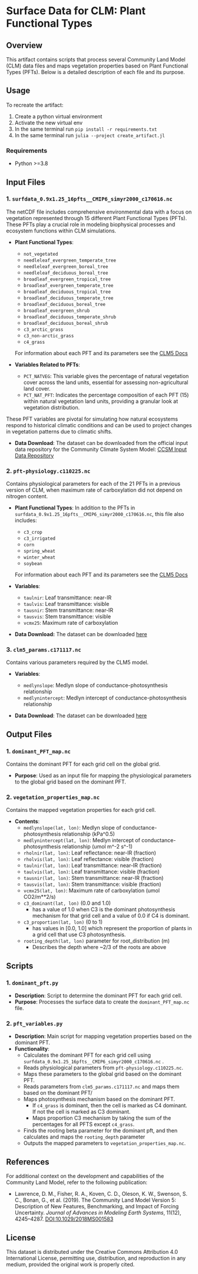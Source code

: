 # Surface Data for CLM: Plant Functional Types

## Overview
This artifact contains scripts that process several Community Land Model (CLM) data files and maps vegetation properties based on Plant Functional Types (PFTs).
Below is a detailed description of each file and its purpose.

<!-- This repository contains the `surfdata_0.9x1.25_16pfts__CMIP6_simyr2000_c170616.nc` file used in the Community Land Model (CLM) for historical climate modeling. The dataset is tailored for simulations that emphasize natural vegetation dynamics without the inclusion of cultivated crops (CFTs). -->
## Usage
To recreate the artifact:
1. Create a python virtual environment
2. Activate the new virtual env
3. In the same terminal run `pip install -r requirements.txt`
4. In the same terminal run `julia --project create_artifact.jl`

### Requirements
- Python >=3.8

## Input Files

### 1. `surfdata_0.9x1.25_16pfts__CMIP6_simyr2000_c170616.nc`
The netCDF file includes comprehensive environmental data with a focus on vegetation represented through 15 different Plant Functional Types (PFTs). These PFTs play a crucial role in modeling biophysical processes and ecosystem functions within CLM simulations.

- **Plant Functional Types**:
  - `not_vegetated`
  - `needleleaf_evergreen_temperate_tree`
  - `needleleaf_evergreen_boreal_tree`
  - `needleleaf_deciduous_boreal_tree`
  - `broadleaf_evergreen_tropical_tree`
  - `broadleaf_evergreen_temperate_tree`
  - `broadleaf_deciduous_tropical_tree`
  - `broadleaf_deciduous_temperate_tree`
  - `broadleaf_deciduous_boreal_tree`
  - `broadleaf_evergreen_shrub`
  - `broadleaf_deciduous_temperate_shrub`
  - `broadleaf_deciduous_boreal_shrub`
  - `c3_arctic_grass`
  - `c3_non-arctic_grass`
  - `c4_grass`

  For information about each PFT and its parameters see the [CLM5 Docs](https://www2.cesm.ucar.edu/models/cesm2/land/CLM50_Tech_Note.pdf)

- **Variables Related to PFTs**:
    - `PCT_NATVEG`: This variable gives the percentage of natural vegetation cover across the land units, essential for assessing non-agricultural land cover.
    - `PCT_NAT_PFT`: Indicates the percentage composition of each PFT (15) within natural vegetation land units, providing a granular look at vegetation distribution.

These PFT variables are pivotal for simulating how natural ecosystems respond to historical climatic conditions and can be used to project changes in vegetation patterns due to climatic shifts.

- **Data Download**: The dataset can be downloaded from the official input data repository for the Community Climate System Model:
[CCSM Input Data Repository](https://svn-ccsm-inputdata.cgd.ucar.edu/trunk/inputdata/lnd/clm2/surfdata_map/)

### 2. `pft-physiology.c110225.nc`
Contains physiological parameters for each of the 21 PFTs in a previous version of CLM, when maximum rate of carboxylation did not depend on nitrogen content.

- **Plant Functional Types**:
In addition to the PFTs in `surfdata_0.9x1.25_16pfts__CMIP6_simyr2000_c170616.nc`, this file also includes:
  - `c3_crop`
  - `c3_irrigated`
  - `corn`
  - `spring_wheat`
  - `winter_wheat`
  - `soybean`

  For information about each PFT and its parameters see the [CLM5 Docs](https://www2.cesm.ucar.edu/models/cesm2/land/CLM50_Tech_Note.pdf)

- **Variables**:
    - `taulnir`: Leaf transmittance: near-IR
    - `taulvis`: Leaf transmittance: visible
    - `tausnir`: Stem transmittance: near-IR
    - `tausvis`: Stem transmittance: visible
    - `vcmx25`: Maximum rate of carboxylation

- **Data Download:** The dataset can be downloaded
[here](https://svn-ccsm-inputdata.cgd.ucar.edu/trunk/inputdata/lnd/clm2/pftdata/pft-physiology.c110225.nc)

### 3. `clm5_params.c171117.nc`
Contains various parameters required by the CLM5 model.

- **Variables**:
    - `medlynslope`: Medlyn slope of conductance-photosynthesis relationship
    - `medlynintercept`: Medlyn intercept of conductance-photosynthesis relationship

- **Data Download**: The dataset can be downloaded
[here](https://svn-ccsm-inputdata.cgd.ucar.edu/trunk/inputdata/lnd/clm2/paramdata/clm5_params.c171117.nc)


## Output Files

### 1. `dominant_PFT_map.nc`
Contains the dominant PFT for each grid cell on the global grid.
- **Purpose**: Used as an input file for mapping the physiological parameters to the global grid based on the dominant PFT.

### 2. `vegetation_properties_map.nc`
Contains the mapped vegetation properties for each grid cell.
- **Contents**:
  - `medlynslope(lat, lon)`: Medlyn slope of conductance-photosynthesis relationship (kPa^0.5)
  - `medlynintercept(lat, lon)`: Medlyn intercept of conductance-photosynthesis relationship (umol m^-2 s^-1)
  - `rholnir(lat, lon)`: Leaf reflectance: near-IR (fraction)
  - `rholvis(lat, lon)`: Leaf reflectance: visible (fraction)
  - `taulnir(lat, lon)`: Leaf transmittance: near-IR (fraction)
  - `taulvis(lat, lon)`: Leaf transmittance: visible (fraction)
  - `tausnir(lat, lon)`: Stem transmittance: near-IR (fraction)
  - `tausvis(lat, lon)`: Stem transmittance: visible (fraction)
  - `vcmx25(lat, lon)`: Maximum rate of carboxylation (umol CO2/m**2/s)
  - `c3_dominant(lat, lon)` (0.0 and 1.0)
    - has a value of 1.0 when C3 is the dominant photosynthesis mechanism for that grid cell and a
value of 0.0 if C4 is dominant.
  - `c3_proportion(lat, lon)` (0 to 1)
    - has values in [0.0, 1.0] which represent the proportion of plants
    in a grid cell that use C3 photosynthesis.
  - `rooting_depth(lat, lon)` parameter for root_distribution (m)
    - Describes the depth where ~2/3 of the roots are above

## Scripts

### 1. `dominant_pft.py`
- **Description**: Script to determine the dominant PFT for each grid cell.
- **Purpose**: Processes the surface data to create the `dominant_PFT_map.nc` file.

### 2. `pft_variables.py`
- **Description**: Main script for mapping vegetation properties based on the dominant PFT.
- **Functionality**:
  - Calculates the dominant PFT for each grid cell using `surfdata_0.9x1.25_16pfts__CMIP6_simyr2000_c170616.nc` .
  - Reads physiological parameters from `pft-physiology.c110225.nc`.
  - Maps these parameters to the global grid based on the dominant PFT.
  - Reads parameters from `clm5_params.c171117.nc` and maps them based on the dominant PFT/
  - Maps photosynthesis mechanism based on the dominant PFT.
    - If `c4_grass` is dominant, then the cell is marked as C4 dominant. If not
    the cell is marked as C3 dominant.
    - Maps proportion C3 mechanism by taking the sum of the percentages for all PFTS except `c4_grass`.
  - Finds the rooting beta parameter for the dominant pft, and then calculates and maps the `rooting_depth` parameter
  - Outputs the mapped parameters to `vegetation_properties_map.nc`.

## References
For additional context on the development and capabilities of the Community Land Model, refer to the following publication:
- Lawrence, D. M., Fisher, R. A., Koven, C. D., Oleson, K. W., Swenson, S. C., Bonan, G., et al. (2019). The Community Land Model Version 5: Description of New Features, Benchmarking, and Impact of Forcing Uncertainty. *Journal of Advances in Modeling Earth Systems*, 11(12), 4245–4287. [DOI:10.1029/2018MS001583](https://doi.org/10.1029/2018MS001583)

## License
This dataset is distributed under the Creative Commons Attribution 4.0 International License, permitting use, distribution, and reproduction in any medium, provided the original work is properly cited.
